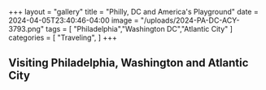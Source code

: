 +++
layout = "gallery"
title = "Philly, DC and America's Playground"
date = 2024-04-05T23:40:46-04:00
image = "/uploads/2024-PA-DC-ACY-3793.png"
tags = [
"Philadelphia","Washington DC","Atlantic City"
]
categories = [
"Traveling",
]
+++

## Visiting Philadelphia, Washington and Atlantic City

